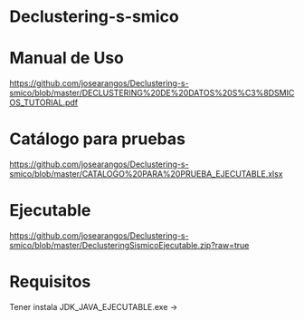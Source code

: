 # Declustering-s-smico

# Manual de Uso 
https://github.com/josearangos/Declustering-s-smico/blob/master/DECLUSTERING%20DE%20DATOS%20S%C3%8DSMICOS_TUTORIAL.pdf

# Catálogo para pruebas
https://github.com/josearangos/Declustering-s-smico/blob/master/CATALOGO%20PARA%20PRUEBA_EJECUTABLE.xlsx



# Ejecutable
https://github.com/josearangos/Declustering-s-smico/blob/master/DeclusteringSismicoEjecutable.zip?raw=true

# Requisitos
Tener instala JDK_JAVA_EJECUTABLE.exe -> 
